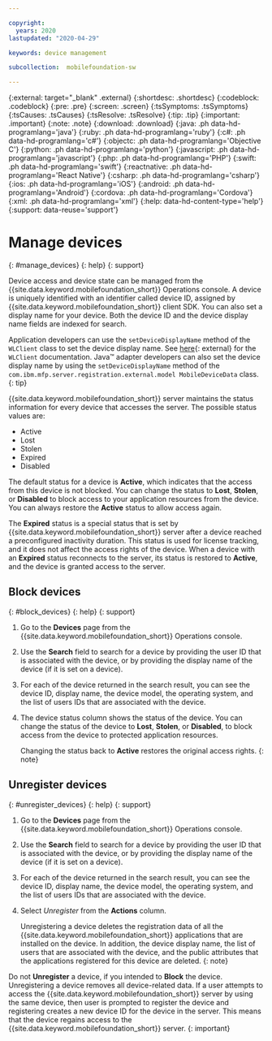 ```yaml
---

copyright:
  years: 2020
lastupdated: "2020-04-29"

keywords: device management

subcollection:  mobilefoundation-sw

---
```


{:external: target="_blank" .external}
{:shortdesc: .shortdesc}
{:codeblock: .codeblock}
{:pre: .pre}
{:screen: .screen}
{:tsSymptoms: .tsSymptoms}
{:tsCauses: .tsCauses}
{:tsResolve: .tsResolve}
{:tip: .tip}
{:important: .important}
{:note: .note}
{:download: .download}
{:java: .ph data-hd-programlang='java'}
{:ruby: .ph data-hd-programlang='ruby'}
{:c#: .ph data-hd-programlang='c#'}
{:objectc: .ph data-hd-programlang='Objective C'}
{:python: .ph data-hd-programlang='python'}
{:javascript: .ph data-hd-programlang='javascript'}
{:php: .ph data-hd-programlang='PHP'}
{:swift: .ph data-hd-programlang='swift'}
{:reactnative: .ph data-hd-programlang='React Native'}
{:csharp: .ph data-hd-programlang='csharp'}
{:ios: .ph data-hd-programlang='iOS'}
{:android: .ph data-hd-programlang='Android'}
{:cordova: .ph data-hd-programlang='Cordova'}
{:xml: .ph data-hd-programlang='xml'}
{:help: data-hd-content-type='help'}
{:support: data-reuse='support'}

# Manage devices
{: #manage_devices}
{: help}
{: support}

Device access and device state can be managed from the {{site.data.keyword.mobilefoundation_short}} Operations console. A device is uniquely identified with an identifier called device ID, assigned by {{site.data.keyword.mobilefoundation_short}} client SDK. You can also set a display name for your device. Both the device ID and the device display name fields are indexed for search.

Application developers can use the `setDeviceDisplayName` method of the `WLClient` class to set the device display name. See [here](https://mobilefirstplatform.ibmcloud.com/tutorials/en/foundation/8.0/api/client-side-api/javascript/client/){: external} for the `WLClient` documentation. Java&trade; adapter developers can also set the device display name by using the `setDeviceDisplayName` method of the `com.ibm.mfp.server.registration.external.model MobileDeviceData` class.
{: tip}

{{site.data.keyword.mobilefoundation_short}} server maintains the status information for every device that accesses the server.
The possible status values are:
* Active
* Lost
* Stolen
* Expired
* Disabled

The default status for a device is **Active**, which indicates that the access from this device is not blocked. You can change the status to **Lost**, **Stolen**, or **Disabled** to block access to your application resources from the device. You can always restore the **Active** status to allow access again.

The **Expired** status is a special status that is set by {{site.data.keyword.mobilefoundation_short}} server after a device reached a preconfigured inactivity duration. This status is used for license tracking, and it does not affect the access rights of the device. When a device with an **Expired** status reconnects to the server, its status is restored to **Active**, and the device is granted access to the server.

## Block devices
{: #block_devices}
{: help}
{: support}

1. Go to the **Devices** page from the {{site.data.keyword.mobilefoundation_short}} Operations console.
1. Use the **Search** field to search for a device by providing the user ID that is associated with the device, or by providing the display name of the device (if it is set on a device).
1. For each of the device returned in the search result, you can see the device ID, display name, the device model, the operating system, and the list of users IDs that are associated with the device.
1. The device status column shows the status of the device. You can change the status of the device to **Lost**, **Stolen**, or **Disabled**, to block access from the device to protected application resources.

   Changing the status back to **Active** restores the original access rights.
   {: note}

## Unregister devices
{: #unregister_devices}
{: help}
{: support}

1. Go to the **Devices** page from the {{site.data.keyword.mobilefoundation_short}} Operations console.
1. Use the **Search** field to search for a device by providing the user ID that is associated with the device, or by providing the display name of the device (if it is set on a device).
1. For each of the device returned in the search result, you can see the device ID, display name, the device model, the operating system, and the list of users IDs that are associated with the device.
1. Select *Unregister* from the **Actions** column.

   Unregistering a device deletes the registration data of all the {{site.data.keyword.mobilefoundation_short}} applications that are installed on the device. In addition, the device display name, the list of users that are associated with the device, and the public attributes that the applications registered for this device are deleted.
   {: note}

Do not **Unregister** a device, if you intended to **Block** the device. Unregistering a device removes all device-related data. If a user attempts to access the {{site.data.keyword.mobilefoundation_short}} server by using the same device, then user is prompted to register the device and registering creates a new device ID for the device in the server. This means that the device regains access to the {{site.data.keyword.mobilefoundation_short}} server.
{: important}
